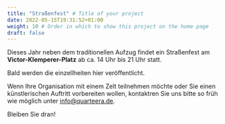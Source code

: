 ```yaml
---
title: "Straßenfest" # Title of your project
date: 2022-05-15T19:31:52+01:00
weight: 10 # Order in which to show this project on the home page
draft: false
---
```

Dieses Jahr neben dem traditionellen Aufzug findet ein Straßenfest am **Victor-Klemperer-Platz** ab ca. 14 Uhr bis 21 Uhr statt.

Bald werden die einzellheiten hier veröffentlicht.

Wenn Ihre Organisation mit einem Zelt teilnehmen möchte oder Sie einen künstlerischen Auftritt vorbereiten wollen, kontaktren Sie uns bitte so früh wie möglich unter [info@quarteera.de](mailto:info@quarteera.de).

Bleiben Sie dran!